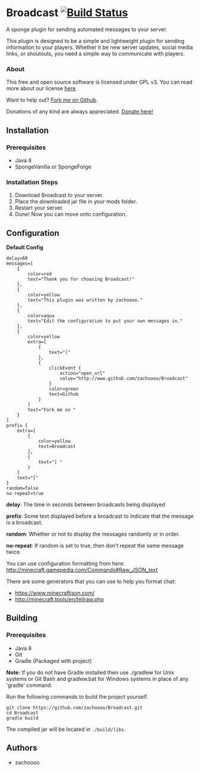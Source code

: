 Broadcast [![Build Status](https://travis-ci.org/zachoooo/Broadcast.svg?branch=master)](https://travis-ci.org/zachoooo/Broadcast)
=========
A sponge plugin for sending automated messages to your server.

This plugin is designed to be a simple and lightweight plugin for sending information to your players. Whether it be new server updates, social media links, or shoutouts, you need a simple way to communicate with players.

### About

This free and open source software is licensed under GPL v3. You can read more about our license [here](https://github.com/zachoooo/Broadcast/blob/bleeding/LICENSE).

Want to help out? [Fork me on Github](https://github.com/zachoooo/Broadcast).

Donations of any kind are always appreciated. [Donate here!](https://www.paypal.com/cgi-bin/webscr?cmd=_s-xclick&hosted_button_id=GXWENBDK2YDYA)

## Installation

### Prerequisites
* Java 8
* SpongeVanilla or SpongeForge

### Installation Steps
1. Download Broadcast to your server.
2. Place the downloaded jar file in your mods folder.
3. Restart your server.
4. Done! Now you can move onto configuration.

## Configuration
**Default Config**
```
delay=60
messages=[
    {
        color=red
        text="Thank you for choosing Broadcast!"
    },
    {
        color=yellow
        text="This plugin was written by zachoooo."
    },
    {
        color=aqua
        text="Edit the configuration to put your own messages in."
    },
    {
        color=yellow
        extra=[
            {
                text="["
            },
            {
                clickEvent {
                    action="open_url"
                    value="http://www.github.com/zachoooo/Broadcast"
                }
                color=green
                text=Github
            }
        ]
        text="Fork me on "
    }
]
prefix {
    extra=[
        {
            color=yellow
            text=Broadcast
        },
        {
            text="] "
        }
    ]
    text="["
}
random=false
no-repeat=true

```

**delay**: The time in seconds between broadcasts being displayed

**prefix**: Some text displayed before a broadcast to indicate that the message is a broadcast.

**random**: Whether or not to display the messages randomly or in order.

**no-repeat**: If random is set to true, then don't repeat the same message twice.

You can use configuration formatting from here:
http://minecraft.gamepedia.com/Commands#Raw_JSON_text

There are some generators that you can use to help you format chat:
* https://www.minecraftjson.com/
* http://minecraft.tools/en/tellraw.php

## Building

### Prerequisites
* Java 8
* Git
* Gradle (Packaged with project)

**Note:** If you do not have Gradle installed then use ./gradlew for Unix systems or Git Bash and gradlew.bat for Windows systems in place of any 'gradle' command.

Run the following commands to build the project yourself.
 
```
git clone https://github.com/zachoooo/Broadcast.git
cd Broadcast
gradle build
```

The compiled jar will be located in `./build/libs`.

## Authors
* zachoooo